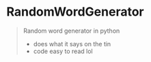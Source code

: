 # RandomWordGenerator
> Random word generator in python
> - does what it says on the tin
> - code easy to read lol
